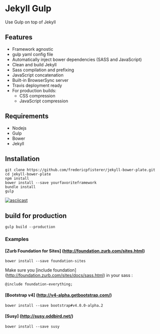 # Jekyll Gulp

Use Gulp on top of Jekyll

## Features
* Framework agnostic
* gulp yaml config file
* Automatically inject bower dependencies (SASS and JavaScript)
* Clean and build Jekyll
* Sass compilation and prefixing
* JavaScript concatenation
* Built-in BrowserSync server
* Travis deployment ready
* For production builds:
	* CSS compression
	* JavaScript compression

## Requirements
* Nodejs
* Gulp
* Bower
* Jekyll

##  Installation
	git clone https://github.com/fredericpfisterer/jekyll-bower-plate.git
	cd jekyll-bower-plate
	npm install
	bower install --save yourfavoriteframework
	bundle install
	gulp
	
[![asciicast](https://asciinema.org/a/c4qbd2dtmndr3otj5myi2jq8m.png)](https://asciinema.org/a/c4qbd2dtmndr3otj5myi2jq8m)

## build for production
	gulp build --production

###  Examples

#### [Zurb Foundation for Sites] (http://foundation.zurb.com/sites.html)

	bower install --save foundation-sites
Make sure you [include foundation] (http://foundation.zurb.com/sites/docs/sass.html) in your sass :

	@include foundation-everything;

#### [Bootstrap v4] (http://v4-alpha.getbootstrap.com/)

	bower install --save bootstrap#v4.0.0-alpha.2

#### [Susy] (http://susy.oddbird.net/)

	bower install --save susy
